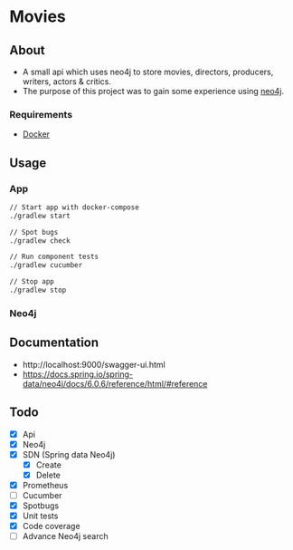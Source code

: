 # Movies

## About
* A small api which uses neo4j to store movies, directors, producers, writers, actors & critics. 
* The purpose of this project was to gain some experience using [neo4j](https://neo4j.com/).

### Requirements
* [Docker](https://www.docker.com/) 

## Usage 

### App

```bash
// Start app with docker-compose
./gradlew start

// Spot bugs
./gradlew check

// Run component tests
./gradlew cucumber

// Stop app
./gradlew stop
```

### Neo4j

## Documentation 
* http://localhost:9000/swagger-ui.html
* https://docs.spring.io/spring-data/neo4j/docs/6.0.6/reference/html/#reference

## Todo
- [x] Api 
- [x] Neo4j
- [x] SDN (Spring data Neo4j)
    - [x] Create
    - [x] Delete
- [x] Prometheus
- [ ] Cucumber
- [x] Spotbugs
- [x] Unit tests
- [x] Code coverage
- [ ] Advance Neo4j search
